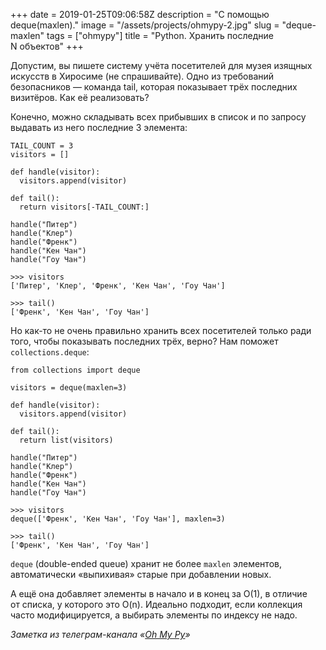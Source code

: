 +++
date = 2019-01-25T09:06:58Z
description = "С помощью deque(maxlen)."
image = "/assets/projects/ohmypy-2.jpg"
slug = "deque-maxlen"
tags = ["ohmypy"]
title = "Python. Хранить последние N объектов"
+++

Допустим, вы пишете систему учёта посетителей для музея изящных искусств в Хиросиме (не спрашивайте). Одно из требований безопасников — команда tail, которая показывает трёх последних визитёров. Как её реализовать?

Конечно, можно складывать всех прибывших в список и по запросу выдавать из него последние 3 элемента:

```
TAIL_COUNT = 3
visitors = []

def handle(visitor):
  visitors.append(visitor)

def tail():
  return visitors[-TAIL_COUNT:]

handle("Питер")
handle("Клер")
handle("Френк")
handle("Кен Чан")
handle("Гоу Чан")

>>> visitors
['Питер', 'Клер', 'Френк', 'Кен Чан', 'Гоу Чан']

>>> tail()
['Френк', 'Кен Чан', 'Гоу Чан']
```

Но как-то не очень правильно хранить всех посетителей только ради того, чтобы показывать последних трёх, верно? Нам поможет `collections.deque`:

```
from collections import deque

visitors = deque(maxlen=3)

def handle(visitor):
  visitors.append(visitor)

def tail():
  return list(visitors)

handle("Питер")
handle("Клер")
handle("Френк")
handle("Кен Чан")
handle("Гоу Чан")

>>> visitors
deque(['Френк', 'Кен Чан', 'Гоу Чан'], maxlen=3)

>>> tail()
['Френк', 'Кен Чан', 'Гоу Чан']
```

`deque` (double-ended queue) хранит не более `maxlen` элементов, автоматически «выпихивая» старые при добавлении новых.

А ещё она добавляет элементы в начало и в конец за O(1), в отличие от списка, у которого это O(n). Идеально подходит, если коллекция часто модифицируется, а выбирать элементы по индексу не надо.

<div class="row">
<div class="col-xs-12 col-sm-10 col-md-8"><p><em>Заметка из телеграм-канала <span class="nowrap"><i class="fas fa-kiwi-bird"></i> «<a href="https://t.me/ohmypy">Oh My Py</a>»</span></em></p></div>
</div>

